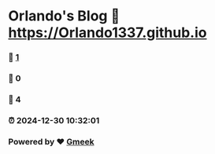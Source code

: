 # Orlando's Blog :link: https://Orlando1337.github.io 
### :page_facing_up: [1](https://Orlando1337.github.io/tag.html) 
### :speech_balloon: 0 
### :hibiscus: 4 
### :alarm_clock: 2024-12-30 10:32:01 
### Powered by :heart: [Gmeek](https://github.com/Meekdai/Gmeek)
